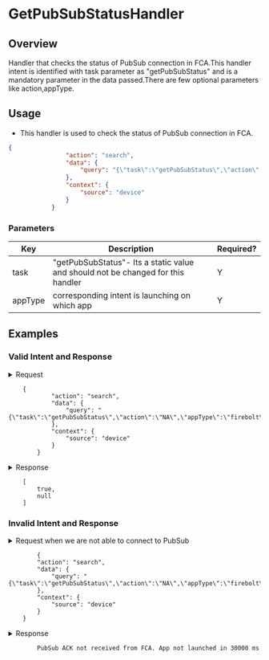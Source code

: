 # GetPubSubStatusHandler

## Overview

Handler that checks the status of PubSub connection in FCA.This handler intent is identified with task parameter as "getPubSubStatus" and is a mandatory parameter in the data passed.There are few optional parameters like action,appType.

## Usage
* This handler is used to check the status of PubSub connection in FCA.

```json
{
                "action": "search",
                "data": {
                    "query": "{\"task\":\"getPubSubStatus\",\"action\":\"NA\",\"appType\":\"firebolt\"}"
                },
                "context": {
                    "source": "device"
                }
            }
```

### Parameters

| Key               | Description                                                                           | Required? |
|-------------------|---------------------------------------------------------------------------------------|-----------|
| task              | "getPubSubStatus"- Its a static value and should not be changed for this handler      | Y         |
| appType           | corresponding intent is launching on which app                                        | Y         |

## Examples

### Valid Intent and Response

<details>
    <summary> Request </summary>
</details>

        {
                "action": "search",
                "data": {
                    "query": "{\"task\":\"getPubSubStatus\",\"action\":\"NA\",\"appType\":\"firebolt\"}"
                },
                "context": {
                    "source": "device"
                }
            }


<details>
    <summary> Response </summary>
</details>

        [
            true,
            null
        ]

### Invalid Intent and Response

<details>
    <summary>Request when we are not able to connect to PubSub </summary>
</details>

            {
            "action": "search",
            "data": {
                "query": "{\"task\":\"getPubSubStatus\",\"action\":\"NA\",\"appType\":\"firebolt\"}"
            },
            "context": {
                "source": "device"
            }
        }
<details>
    <summary> Response </summary>
</details>

            PubSub ACK not received from FCA. App not launched in 30000 ms
